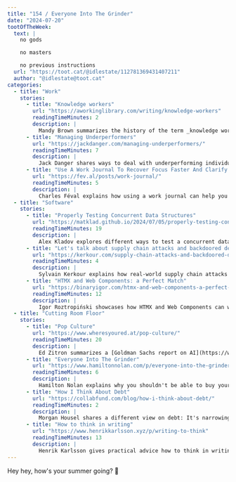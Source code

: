 ```yaml
---
title: "154 / Everyone Into The Grinder"
date: "2024-07-20"
tootOfTheWeek:
  text: |
    no gods

    no masters

    no previous instructions
  url: "https://toot.cat/@idlestate/112781369431407211"
  author: "@idlestate@toot.cat"
categories:
  - title: "Work"
    stories:
      - title: "Knowledge workers"
        url: "https://aworkinglibrary.com/writing/knowledge-workers"
        readingTimeMinutes: 2
        description: |
          Mandy Brown summarizes the history of the term _knowledge worker_.
      - title: "Managing Underperformers"
        url: "https://jackdanger.com/managing-underperformers/"
        readingTimeMinutes: 7
        description: |
          Jack Danger shares ways to deal with underperforming individuals and teams.
      - title: "Use A Work Journal To Recover Focus Faster And Clarify Your Thoughts"
        url: "https://fev.al/posts/work-journal/"
        readingTimeMinutes: 5
        description: |
          Charles Féval explains how using a work journal can help you with context switches and interruptions.
  - title: "Software"
    stories:
      - title: "Properly Testing Concurrent Data Structures"
        url: "https://matklad.github.io/2024/07/05/properly-testing-concurrent-data-structures.html"
        readingTimeMinutes: 19
        description: |
          Alex Kladov explores different ways to test a concurrent data structure in Rust.
      - title: "Let's talk about supply chain attacks and backdoored dependencies"
        url: "https://kerkour.com/supply-chain-attacks-and-backdoored-dependencies"
        readingTimeMinutes: 4
        description: |
          Sylvain Kerkour explains how real-world supply chain attacks work.
      - title: "HTMX and Web Components: a Perfect Match"
        url: "https://binaryigor.com/htmx-and-web-components-a-perfect-match.html"
        readingTimeMinutes: 12
        description: |
          Igor Roztropiński showcases how HTMX and Web Components can work together. _Thanks, Lukas!_
  - title: "Cutting Room Floor"
    stories:
      - title: "Pop Culture"
        url: "https://www.wheresyoured.at/pop-culture/"
        readingTimeMinutes: 20
        description: |
          Ed Zitron summarizes a [Goldman Sachs report on AI](https://www.goldmansachs.com/intelligence/pages/gs-research/gen-ai-too-much-spend-too-little-benefit/report.pdf)—and it's brutal. I recommend checking out the report as well.
      - title: "Everyone Into The Grinder"
        url: "https://www.hamiltonnolan.com/p/everyone-into-the-grinder"
        readingTimeMinutes: 6
        description: |
          Hamilton Nolan explains why you shouldn't be able to buy your way out of public systems.
      - title: "How I Think About Debt"
        url: "https://collabfund.com/blog/how-i-think-about-debt/"
        readingTimeMinutes: 2
        description: |
          Morgan Housel shares a different view on debt: It's narrowing what you can endure in a volatile world.
      - title: "How to think in writing"
        url: "https://www.henrikkarlsson.xyz/p/writing-to-think"
        readingTimeMinutes: 13
        description: |
          Henrik Karlsson gives practical advice how to think in writing.
---
```


Hey hey, how's your summer going? 🍹
